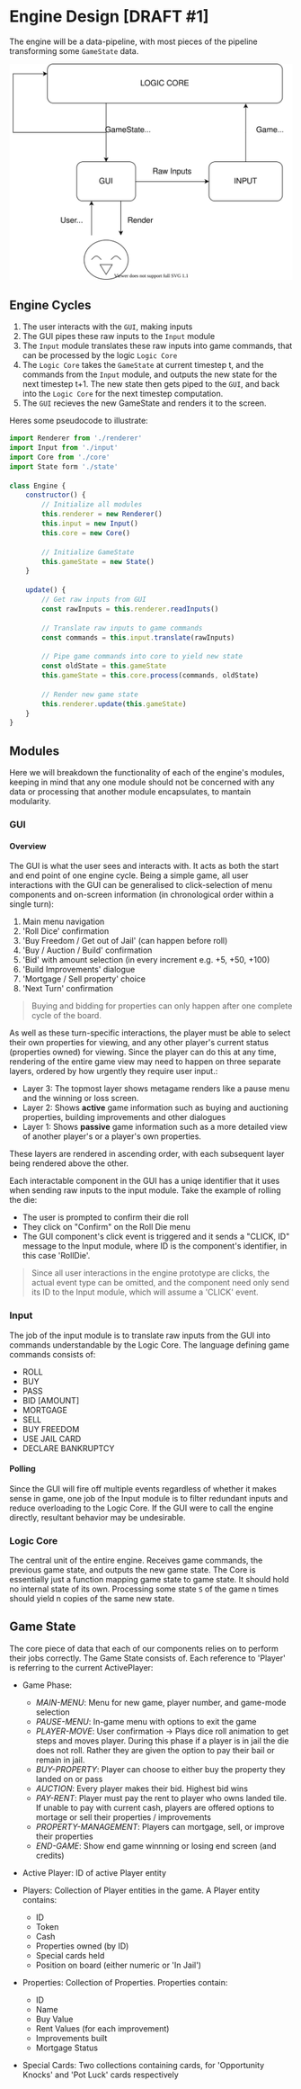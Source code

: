 # Engine Design [DRAFT #1]

The engine will be a data-pipeline, with most pieces of the pipeline transforming some `GameState` data.

![Engine Design Diagram](./engine-design.svg)

## Engine Cycles
1. The user interacts with the `GUI`, making inputs
2. The GUI pipes these raw inputs to the `Input` module
3. The `Input` module translates these raw inputs into game commands, that can be processed by the logic `Logic Core`
4. The `Logic Core` takes the `GameState` at current timestep t, and the commands from the `Input` module, and outputs the new state for the next timestep t+1. The new state then gets piped to the `GUI`, and back into the `Logic Core` for the next timestep computation.
5. The `GUI` recieves the new GameState and renders it to the screen.

Heres some pseudocode to illustrate:
```js
import Renderer from './renderer'
import Input from './input'
import Core from './core'
import State form './state'

class Engine {
	constructor() {
		// Initialize all modules
		this.renderer = new Renderer()
		this.input = new Input()
		this.core = new Core()

		// Initialize GameState
		this.gameState = new State()
	}        

	update() {
		// Get raw inputs from GUI
		const rawInputs = this.renderer.readInputs()

		// Translate raw inputs to game commands
		const commands = this.input.translate(rawInputs)

		// Pipe game commands into core to yield new state
		const oldState = this.gameState
		this.gameState = this.core.process(commands, oldState)

		// Render new game state
		this.renderer.update(this.gameState)
	}
}
```

## Modules
Here we will breakdown the functionality of each of the engine's modules, keeping in mind that any one module should not be concerned with any data or processing that another module encapsulates, to mantain modularity.

### GUI
#### Overview
The GUI is what the user sees and interacts with. It acts as both the start and end point of one engine cycle. Being a simple game, all user interactions with the GUI can be generalised to click-selection of menu components and on-screen information (in chronological order within a single turn):
1. Main menu navigation 
2. 'Roll Dice' confirmation
3. 'Buy Freedom / Get out of Jail' (can happen before roll)
4. 'Buy / Auction / Build' confirmation
5. 'Bid' with amount selection (in every increment e.g. +5, +50, +100)
6. 'Build Improvements' dialogue
7. 'Mortgage / Sell property' choice
8. 'Next Turn' confirmation

> Buying and bidding for properties can only happen after one complete cycle of the board.

As well as these turn-specific interactions, the player must be able to select their own properties for viewing, and any other player's current status (properties owned) for viewing. Since the player can do this at any time, rendering of the entire game view may need to happen on three separate layers, ordered by how urgently they require user input.:

- Layer 3: The topmost layer shows metagame renders like a pause menu and the winning or loss screen.
- Layer 2: Shows **active** game information such as buying and auctioning properties, building improvements and other dialogues
- Layer 1: Shows **passive** game information such as a more detailed view of another player's or a player's own properties.

These layers are rendered in ascending order, with each subsequent layer being rendered above the other.

Each interactable component in the GUI has a uniqe identifier that it uses when sending raw inputs to the input module. Take the example of rolling the die:
- The user is prompted to confirm their die roll
- They click on "Confirm" on the Roll Die menu
- The GUI component's click event is triggered and it sends a "CLICK, ID" message to the Input module, where ID is the component's identifier, in this case 'RollDie'.

> Since all user interactions in the engine prototype are clicks, the actual event type can be omitted, and the component need only send its ID to the Input module, which will assume a 'CLICK' event.

### Input
The job of the input module is to translate raw inputs from the GUI into commands understandable by the Logic Core. The language defining game commands consists of:

- ROLL
- BUY
- PASS
- BID [AMOUNT]
- MORTGAGE
- SELL
- BUY FREEDOM
- USE JAIL CARD
- DECLARE BANKRUPTCY

#### Polling
Since the GUI will fire off multiple events regardless of whether it makes sense in game, one job of the Input module is to filter redundant inputs and reduce overloading to the Logic Core. If the GUI were to call the engine directly, resultant behavior may be undesirable.

### Logic Core
The central unit of the entire engine. Receives game commands, the previous game state, and outputs the new game state. The Core is essentially just a function mapping game state to game state. It should hold no internal state of its own. Processing some state `S` of the game n times should yield n copies of the same new state.

## Game State
The core piece of data that each of our components relies on to perform their jobs correctly. The Game State consists of. Each reference to 'Player' is referring to the current ActivePlayer:

- Game Phase:
	- _MAIN-MENU_: Menu for new game, player number, and game-mode selection
	- _PAUSE-MENU_: In-game menu with options to exit the game
	- _PLAYER-MOVE_: User confirmation -> Plays dice roll animation to get steps and moves player. During this phase if a player is in jail the die does not roll. Rather they are given the option to pay their bail or remain in jail.
	- _BUY-PROPERTY_: Player can choose to either buy the property they landed on or pass
	- _AUCTION_: Every player makes their bid. Highest bid wins
	- _PAY-RENT_: Player must pay the rent to player who owns landed tile. If unable to pay with current cash, players are offered options to mortage or sell their properties / improvements
	- _PROPERTY-MANAGEMENT_: Players can mortgage, sell, or improve their properties
	- _END-GAME_: Show end game winnning or losing end screen (and credits)

- Active Player: ID of active Player entity

- Players: Collection of Player entities in the game. A Player entity contains:
	- ID
	- Token
	- Cash
	- Properties owned (by ID)
	- Special cards held
	- Position on board (either numeric or 'In Jail')

- Properties: Collection of Properties. Properties contain:
	- ID
	- Name
	- Buy Value
	- Rent Values (for each improvement)
	- Improvements built
	- Mortgage Status

- Special Cards: Two collections containing cards, for 'Opportunity Knocks' and 'Pot Luck' cards respectively
